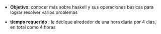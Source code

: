 - **Objetivo**: conocer más sobre haskell y sus operaciones básicas para lograr resolver varios problemas

- **tiempo requerido** : le dedique alrededor de una hora diaria por 4 dias, en total como 4 horas